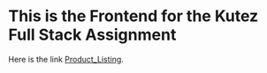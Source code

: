 # This is the Frontend for the Kutez Full Stack Assignment

Here is the link [Product_Listing](https://frontende-psi.vercel.app/).


